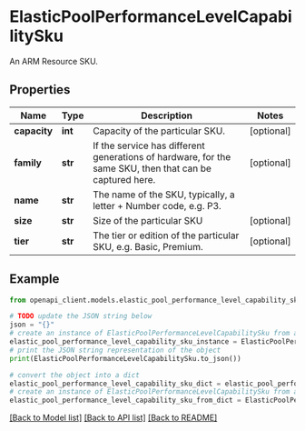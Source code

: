 # ElasticPoolPerformanceLevelCapabilitySku

An ARM Resource SKU.

## Properties

Name | Type | Description | Notes
------------ | ------------- | ------------- | -------------
**capacity** | **int** | Capacity of the particular SKU. | [optional] 
**family** | **str** | If the service has different generations of hardware, for the same SKU, then that can be captured here. | [optional] 
**name** | **str** | The name of the SKU, typically, a letter + Number code, e.g. P3. | 
**size** | **str** | Size of the particular SKU | [optional] 
**tier** | **str** | The tier or edition of the particular SKU, e.g. Basic, Premium. | [optional] 

## Example

```python
from openapi_client.models.elastic_pool_performance_level_capability_sku import ElasticPoolPerformanceLevelCapabilitySku

# TODO update the JSON string below
json = "{}"
# create an instance of ElasticPoolPerformanceLevelCapabilitySku from a JSON string
elastic_pool_performance_level_capability_sku_instance = ElasticPoolPerformanceLevelCapabilitySku.from_json(json)
# print the JSON string representation of the object
print(ElasticPoolPerformanceLevelCapabilitySku.to_json())

# convert the object into a dict
elastic_pool_performance_level_capability_sku_dict = elastic_pool_performance_level_capability_sku_instance.to_dict()
# create an instance of ElasticPoolPerformanceLevelCapabilitySku from a dict
elastic_pool_performance_level_capability_sku_from_dict = ElasticPoolPerformanceLevelCapabilitySku.from_dict(elastic_pool_performance_level_capability_sku_dict)
```
[[Back to Model list]](../README.md#documentation-for-models) [[Back to API list]](../README.md#documentation-for-api-endpoints) [[Back to README]](../README.md)


